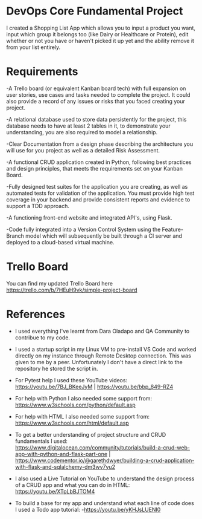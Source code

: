 # DevOps Core Fundamental Project
I created a Shopping List App which allows you to input a product you want, input which group it belongs too (like Dairy or Healthcare or Protein), edit whether or not you have or haven't picked it up yet and the ability remove it from your list entirely. 

# Requirements
-A Trello board (or equivalent Kanban board tech) with full expansion on user stories, use cases and tasks needed to complete the project. It could also provide a record of any issues or risks that you faced creating your project.

-A relational database used to store data persistently for the project, this database needs to have at least 2 tables in it, to demonstrate your understanding, you are also required to model a relationship.

-Clear Documentation from a design phase describing the architecture you will use for you project as well as a detailed Risk Assessment.

-A functional CRUD application created in Python, following best practices and design principles, that meets the requirements set on your Kanban Board.

-Fully designed test suites for the application you are creating, as well as automated tests for validation of the application. You must provide high test coverage in your backend and provide consistent reports and evidence to support a TDD approach.

-A functioning front-end website and integrated API's, using Flask.

-Code fully integrated into a Version Control System using the Feature-Branch model which will subsequently be built through a CI server and deployed to a cloud-based virtual machine.

# Trello Board
You can find my updated Trello Board here https://trello.com/b/7HEuH9vk/simple-project-board

# References
- I used everything I've learnt from Dara Oladapo and QA Community to contribue to my code. 

- I used a startup script in my Linux VM to pre-install VS Code and worked directly on my instance through Remote Desktop connection. This was given to me by a peer. Unfortunately I don't have a direct link to the repository he stored the script in. 

- For Pytest help I used these YouTube videos: https://youtu.be/7BJ_BKeeJyM | https://youtu.be/bbp_849-RZ4

- For help with Python I also needed some support from:
https://www.w3schools.com/python/default.asp

- For help with HTML I also needed some support from:
https://www.w3schools.com/html/default.asp

- To get a better understanding of project structure and CRUD fundamentals I used: https://www.digitalocean.com/community/tutorials/build-a-crud-web-app-with-python-and-flask-part-one | https://www.codementor.io/@garethdwyer/building-a-crud-application-with-flask-and-sqlalchemy-dm3wv7yu2

- I also used a Live Tutorial on YouTube to understand the design process of a CRUD app and what you can do in HTML:
https://youtu.be/XTpLbBJTOM4

- To build a base for my app and understand what each line of code does I used a Todo app tutorial:
-https://youtu.be/yKHJsLUENl0


